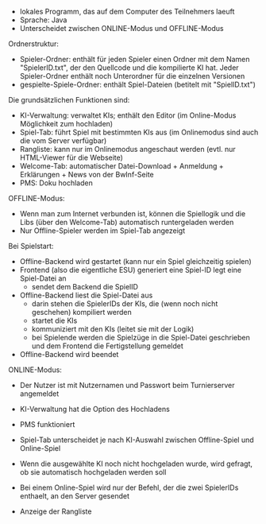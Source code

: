 - lokales Programm, das auf dem Computer des Teilnehmers laeuft
- Sprache: Java
- Unterscheidet zwischen ONLINE-Modus und OFFLINE-Modus

Ordnerstruktur:
- Spieler-Ordner: enthält für jeden Spieler einen Ordner mit dem Namen "SpielerID.txt", der den Quellcode und die kompilierte KI hat. Jeder Spieler-Ordner enthält noch Unterordner für die einzelnen Versionen
- gespielte-Spiele-Ordner: enthält Spiel-Dateien (betitelt mit "SpielID.txt")


Die grundsätzlichen Funktionen sind:
- KI-Verwaltung: verwaltet KIs; enthält den Editor (im Online-Modus Möglichkeit zum hochladen)
- Spiel-Tab: führt Spiel mit bestimmten KIs aus (im Onlinemodus sind auch die vom Server verfügbar)
- Rangliste: kann nur im Onlinemodus angeschaut werden (evtl. nur HTML-Viewer für die Webseite)
- Welcome-Tab: automatischer Datei-Download + Anmeldung + Erklärungen + News von der BwInf-Seite
- PMS: Doku hochladen


OFFLINE-Modus:
- Wenn man zum Internet verbunden ist, können die Spiellogik und die Libs (über den Welcome-Tab) automatisch runtergeladen werden
- Nur Offline-Spieler werden im Spiel-Tab angezeigt

Bei Spielstart:
- Offline-Backend wird gestartet (kann nur ein Spiel gleichzeitig spielen)
- Frontend (also die eigentliche ESU) generiert eine Spiel-ID legt eine Spiel-Datei an
  - sendet dem Backend die SpielID
- Offline-Backend liest die Spiel-Datei aus
  - darin stehen die SpielerIDs der KIs, die (wenn noch nicht geschehen) kompiliert werden
  - startet die KIs
  - kommuniziert mit den KIs (leitet sie mit der Logik)
  - bei Spielende werden die Spielzüge in die Spiel-Datei geschrieben und dem Frontend die Fertigstellung gemeldet
- Offline-Backend wird beendet



ONLINE-Modus:
- Der Nutzer ist mit Nutzernamen und Passwort beim Turnierserver angemeldet
- KI-Verwaltung hat die Option des Hochladens
- PMS funktioniert

- Spiel-Tab unterscheidet je nach KI-Auswahl zwischen Offline-Spiel und Online-Spiel
- Wenn die ausgewählte KI noch nicht hochgeladen wurde, wird gefragt, ob sie automatisch hochgeladen werden soll
- Bei einem Online-Spiel wird nur der Befehl, der die zwei SpielerIDs enthaelt, an den Server gesendet

- Anzeige der Rangliste


